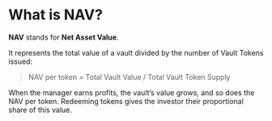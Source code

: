 # What is NAV?

**NAV** stands for **Net Asset Value**.

It represents the total value of a vault divided by the number of Vault Tokens issued:

> NAV per token = Total Vault Value / Total Vault Token Supply

When the manager earns profits, the vault’s value grows, and so does the NAV per token. Redeeming tokens gives the investor their proportional share of this value.